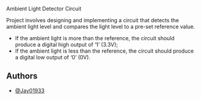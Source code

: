 
Ambient Light Detector Circuit

Project involves designing and implementing a circuit that detects the ambient 
light level and compares the light level to a pre-set reference value. 
- If the ambient light is more than the reference, the circuit should produce a digital high output of ‘1’ (3.3V); 
- If the ambient light is less than the reference, the circuit should produce a digital low output of ‘0’ (0V). 


## Authors

- [@Jay01933](https://github.com/Jay01933)

